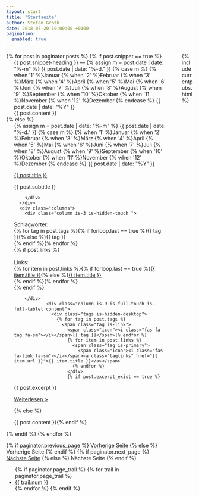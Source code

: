 ```yaml
---
layout: start
title: "Startseite"
author: Stefan Groth
date: 2018-05-20 10:00:00 +0100
pagination:
  enabled: true
---
```

<div class="container main">
  <div class="columns">
    <div class="column is-12 b-t-1-dotted m-t-2 m-b-2"></div>
  </div>
  <div class="columns">
    <div class="column content">
      {% for post in paginator.posts %}
        {% if post.snippet == true %}
      <div class="columns {% if post.snippet-heading == "Interview" %}has-background-light{% else %}has-background-light{% endif %} snippet">
          <div class="column is-3 is-hidden-touch"> </div>
          <div class="column is-9 is-full-touch is-full-tablet p-t-2 p-r-2 p-b-2">
          <div class="p-b-2"><a href="{{ post.url }}" class="indent-left"><i class="fas fa-angle-right has-text-weight-light has-text-black hbb"></i></a><span class="is-size-5 has-text-weight-semibold has-text-black">{{ post.snippet-heading }} </span><span class="is-size-5 has-text-weight-normal has-text-grey-dark">&mdash; {% assign m = post.date | date: "%-m" %}
              {{ post.date | date: "%-d." }}
              {% case m %}
              {% when '1' %}Januar
              {% when '2' %}Februar
              {% when '3' %}März
              {% when '4' %}April
              {% when '5' %}Mai
              {% when '6' %}Juni
              {% when '7' %}Juli
              {% when '8' %}August
              {% when '9' %}September
              {% when '10' %}Oktober
              {% when '11' %}November
              {% when '12' %}Dezember
            {% endcase %}
          {{ post.date | date: "%Y" }}</span></div>
          <span class="is-size-7">{{ post.content }}</span>
        </div>
      </div>
 <div class="columns">
<div class="column is-12 b-t-1-dotted m-t-1"></div>
</div>
{% else %}
        <div class="columns">
          <div class="column is-3 is-hidden-touch"> </div>
          <div class="column is-9 is-full-touch is-full-tablet">
            <span class="is-size-7 has-text-grey">{% assign m = post.date | date: "%-m" %}
              {{ post.date | date: "%-d." }}
              {% case m %}
              {% when '1' %}Januar
              {% when '2' %}Februar
              {% when '3' %}März
              {% when '4' %}April
              {% when '5' %}Mai
              {% when '6' %}Juni
              {% when '7' %}Juli
              {% when '8' %}August
              {% when '9' %}September
              {% when '10' %}Oktober
              {% when '11' %}November
              {% when '12' %}Dezember
            {% endcase %}
          {{ post.date | date: "%Y" }}</span>
          <p class="title is-3"><a href="{{ post.url }}" class="has-text-primary">{{ post.title }}</a></p>
          <p class="subtitle is-5">{{ post.subtitle }}</p>


        </div>
      </div>
      <div class="columns">
        <div class="column is-3 is-hidden-touch ">
<div class="is-size-7 has-text-black">Schlagwörter:<br /><span class="has-text-link">{% for tag in post.tags %}{% if forloop.last == true %}{{ tag }}{% else %}{{ tag }}<br />{% endif %}{% endfor %}</span></div>
{% if post.links %}<div class="is-size-7 has-text-black"><br />Links:<br />{% for item in post.links %}{% if forloop.last == true %}<a href="{{ item.url }}" class="has-text-primary">{{ item.title }}</a>{% else %}<a href="{{ item.url }}" class="has-text-primary">{{ item.title }}</a><br />{% endif %}{% endfor %}</div>{% endif %}

 <!--<p class="book" style="width: 128px">
                        <img src="/assets/img/ordnungen-book.png">
                      </p>-->

        </div>
                <div class="column is-9 is-full-touch is-full-tablet content">
                  <div class="tags is-hidden-desktop">
                    {% for tag in post.tags %}
                      <span class="tag is-link">
                        <span class="icon"><i class="fas fa-tag fa-sm"></i></span>{{ tag }}</span>{% endfor %}
                        {% for item in post.links %}
                          <span class="tag is-primary">
                            <span class="icon"><i class="fas fa-link fa-sm"></i></span><a class="taglinks" href="{{ item.url }}">{{ item.title }}</a></span>
                          {% endfor %}
                        </div>
                        {% if post.excerpt_exist == true %}
{{ post.excerpt }} <div class="has-text-right"><a href="{{ post.url }}" class="has-text-primary has-text-weight-semibold">Weiterlesen ></a></div>

{% else %}

{{ post.content }}{% endif %}
                      </div>
                    </div>
                    <div class="columns" style="">
                      <div class="column is-12 b-t-1-dotted m-t-2">
                      </div>
                    </div>
                  {% endif %}
                  {% endfor %}
<!-- Pagination links -->
<nav class="pagination is-small is-centered" role="navigation" aria-label="pagination">
  {% if paginator.previous_page %}
    <a href="{{ paginator.previous_page_path }}" class="pagination-previous">Vorherige Seite</a>
  {% else %}
    <a class="pagination-previous" disabled>Vorherige Seite</a>
  {% endif %}
  {% if paginator.next_page %}
    <a href="{{ paginator.next_page_path }}" class="pagination-next">Nächste Seite</a>
  {% else %}
    <a class="pagination-next" disabled>Nächste Seite</a>
  {% endif %}
  <ul class="pagination-list">
    {% if paginator.page_trail %}
      {% for trail in paginator.page_trail %}
        <li><a class="pagination-link {% if page.url == trail.path %}is-current{% endif %}" href="{{ trail.path | prepend: site.baseurl }}" title="{{trail.title}}">{{ trail.num }}</a></li>
      {% endfor %}
    {% endif %}</ul>
  </nav>
                </div>
                <div class="column is-1">
                </div>
                <div class="column is-3 is-size-7 is-hidden-mobile">
                  {% include currentpubs.html %}
                  <!--
                  <hr/>
                  <p class="title is-6 has-text-danger">Bücher</p>
                  
                  <article class="media">
                    <figure class="media-left">
                      <p class="image" style="width: 128px">
                        <img src="/assets/img/ordnungen-book.png">
                      </p>
                    </figure>
                    <div class="media-content">
                      <div class="content">
                        <p class="is-size-7">
                          <strong class="is-uppercase">John Smith</strong> <small>@johnsmith</small> <small>31m</small>
                          <br>
                          Lorem ipsum dolor sit amet, consectetur adipiscing elit. Aenean efficitur sit amet massa fringilla egestas. Nullam condimentum luctus turpis.
                        </p>
                      </div>
                    </div>
                  </article>
                  <article class="media" >
                    <figure class="media-left">
                      <p class="image is-128x128" style="height:100%">
                        <img src="/assets/img/ordnungen-book.png">
                      </p>
                    </figure>
                    <div class="media-content">
                      <div class="content">
                        <p class="is-size-7">
                          <strong class="is-uppercase">John Smith</strong> <small>@johnsmith</small> <small>31m</small>
                          <br>
                          Lorem ipsum dolor sit amet, consectetur adipiscing elit. Aenean efficitur sit amet massa fringilla egestas. Nullam condimentum luctus turpis.
                        </p>
                      </div>
                    </div>
                  </article>-->
                </div>
              </div>
            </div>
